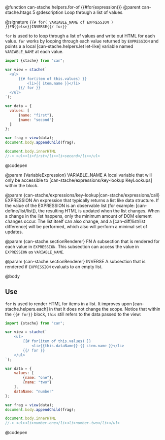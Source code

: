 @function can-stache.helpers.for-of {{#for(expression)}}
@parent can-stache.htags 5
@description Loop through a list of values.

@signature `{{# for( VARIABLE_NAME of EXPRESSION ) }}FN{{else}}INVERSE{{/ for}}`

  `for` is used to to loop through a list of values and
  write out HTML for each value.  `for` works by looping through
  each value returned by `EXPRESSION` and points a
  a local [can-stache.helpers.let let-like] variable named   `VARIABLE_NAME` at each value.

  ```js
  import {stache} from "can";

  var view = stache(`
  	<ul>
  		{{# for(item of this.values) }}
  			<li>{{ item.name }}</li>
  		{{/ for }}
  	</ul>
  `);

  var data = {
  	values: [
  		{name: "first"},
  		{name: "second"}
  	]
  };

  var frag = view(data);
  document.body.appendChild(frag);

  document.body.innerHTML
  //-> <ul><li>first</li><li>second</li></ul>
  ```
  @codepen

  @param {VariableExpression} VARIABLE_NAME A local variable
  that will only be accessible to [can-stache/expressions/key-lookup KeyLookups] within the
  block.  

  @param {can-stache/expressions/key-lookup|can-stache/expressions/call} EXPRESSION An
  expression that typically returns a list like data structure.
  If the value of the EXPRESSION is an observable list (for example: [can-define/list/list]), the resulting HTML is updated when the list changes. When a change in the list happens, only the minimum amount of DOM
  element changes occur.  The list itself can also change, and a [can-diff/list/list difference]
  will be performed, which also will perform a minimal set of updates.

  @param {can-stache.sectionRenderer} FN A subsection that is
  rendered for each value in `EXPRESSION`. This subsection can
  access the value in `EXPRESSION` as `VARIABLE_NAME`.

  @param {can-stache.sectionRenderer} INVERSE A subsection that
  is rendered if `EXPRESSION` evaluats to an empty list.


@body

## Use

`for` is used to render HTML for items in a list. It improves
upon [can-stache.helpers.each] in that it does not
change the scope. Notice that within the `{{# for}}` block,
`this` still refers to the data passed to the view:

```js
import {stache} from "can";

var view = stache(`
	<ul>
		{{# for(item of this.values) }}
			<li>{{this.dataName}}-{{ item.name }}</li>
		{{/ for }}
	</ul>
`);

var data = {
	values: [
		{name: "one"},
		{name: "two"}
	],
	dataName: "number"
};

var frag = view(data);
document.body.appendChild(frag);

document.body.innerHTML
//-> <ul><li>number-one</li><li>number-two</li></ul>
```
@codepen
